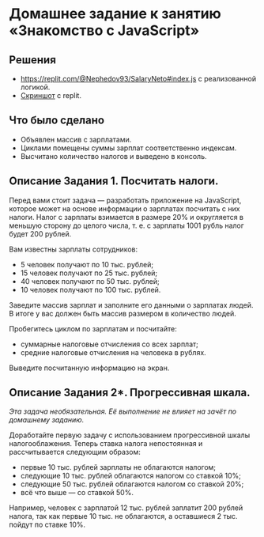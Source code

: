 # Домашнее задание к занятию «Знакомство с JavaScript»

## Решения
 * <a href="https://replit.com/@Nephedov93/SalaryNeto#index.js">https://replit.com/@Nephedov93/SalaryNeto#index.js</a> с реализованной логикой.
 * <a href="pic/1.JavaScript.jpg"> Скриншот</a> c replit.
## Что было сделано
* Объявлен массив с зарплатами.
* Циклами помещены суммы зарплат соответственно индексам.
* Высчитано количество налогов и выведено в консоль.
## Описание Задания 1. Посчитать налоги.

Перед вами стоит задача — разработать приложение на JavaScript, которое может на основе информации о зарплатах посчитать с них налоги. Налог с зарплаты взимается в размере 20% и округляется в меньшую сторону до целого числа, т. е. с зарплаты 1001 рубль налог будет 200 рублей. 

Вам известны зарплаты сотрудников: 
- 5 человек получают по 10 тыс. рублей;
- 15 человек получают по 25 тыс. рублей;
- 40 человек получают по 50 тыс. рублей;
- 10 человек получают по 100 тыс. рублей. 

Заведите массив зарплат и заполните его данными о зарплатах людей. В итоге у вас должен быть массив размером в количество людей.

Пробегитесь циклом по зарплатам и посчитайте:
* суммарные налоговые отчисления со всех зарплат;
* средние налоговые отчисления на человека в рублях.

Выведите посчитанную информацию на экран.

## Описание Задания 2*. Прогрессивная шкала.

*Эта задача необязательная. Её выполнение не влияет на зачёт по домашнему заданию.* 

Доработайте первую задачу с использованием прогрессивной шкалы налогооблажения. Теперь ставка налога непостоянная и рассчитывается следующим образом:
* первые 10 тыс. рублей зарплаты не облагаются налогом;
* следующие 10 тыс. рублей облагаются налогом со ставкой 10%;
* следующие 50 тыс. рублей облагаются налогом со ставкой 20%;
* всё что выше — со ставкой 50%.

Например, человек с зарплатой 12 тыс. рублей заплатит 200 рублей налога, так как первые 10 тыс. не облагаются, а оставшиеся 2 тыс. пойдут по ставке 10%.
